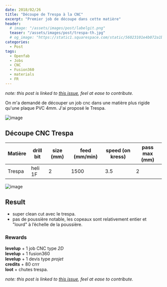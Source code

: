 ```yaml
---
date: 2018/02/26
title: "Découpe de Trespa à la CNC"
excerpt: "Premier job de découpe dans cette matière"
header:
  # image: "/assets/images/post/labelgit.png"
  teaser: "/assets/images/post/trespa-th.jpg"
  # og_image: "https://static1.squarespace.com/static/56023101e4b072a1b1866505/t/56be1e4b37013b18611e028b/1455300256034/before-after.jpg"
categories:
  - Post
tags:
  - Openfab
  - Jobs
  - CNC
  - Fusion360
  - materials
  - FR
---
```


*note: this post is linked to [this issue](https://github.com/nicolasdb/nicolasdb.github.io/issues/64), feel at ease to contribute.*

On m'a demandé de découper un job cnc dans une matière plus rigide qu'une plaque PVC 4mm. J'ai proposé le Trespa.

![image](https://user-images.githubusercontent.com/12049360/36477756-a6d44f82-1702-11e8-98b9-24aa25f6b126.png)

## Découpe CNC Trespa


Matière | drill bit | size (mm) | feed (mm/min) | speed (on kress) | pass max (mm)
-- | -- | -- | -- | -- | --
Trespa | heli 1F | 2 | 1500 | 3.5 | 2

![image](https://user-images.githubusercontent.com/12049360/36478024-9b7477ce-1703-11e8-97e0-33218b73d4fe.png)

## Result
- super clean cut avec le trespa.
- pas de poussière notable, les copeaux sont relativement entier et "lourd" à l’échelle de la poussière.

### Rewards
**levelup** + 1 job CNC type *2D*  
**levelup** + 1 fusion360  
**levelup** + 1 devis type *projet*  
**credits** + 80 crrr  
**loot** + chutes trespa.  

*note: this post is linked to [this issue](https://github.com/nicolasdb/nicolasdb.github.io/issues/64), feel at ease to contribute.*
